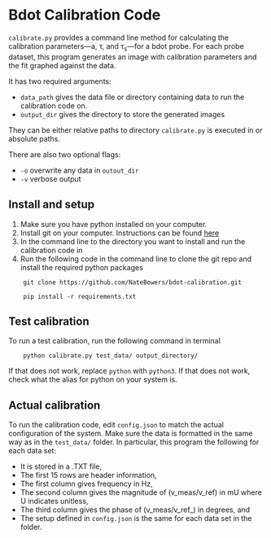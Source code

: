 # Bdot Calibration Code

`calibrate.py` provides a command line method for calculating the calibration parameters—a, τ, and τ<sub>s</sub>—for a bdot probe. For each probe dataset, this program generates an image with calibration parameters and the fit graphed against the data. 

It has two required arguments: 
* `data_path` gives the data file or directory containing data to run the calibration code on. 
* `output_dir` gives the directory to store the generated images
  
They can be either relative paths to directory `calibrate.py` is executed in or absolute paths.
  
There are also two optional flags:
* `-o` overwrite any data in `outout_dir`
* `-v` verbose output



## Install and setup

1. Make sure you have python installed on your computer. 
2. Install git on your computer. Instructions can be found [here](https://github.com/git-guides/install-git)
3. In the command line to the directory you want to install and run the calibration code in
4. Run the following code in the command line to clone the git repo and install the required python packages
```
    git clone https://github.com/NateBowers/bdot-calibration.git

    pip install -r requirements.txt
```

## Test calibration

To run a test calibration, run the following command in terminal
```
    python calibrate.py test_data/ output_directory/ 
```
If that does not work, replace `python` with `python3`. If that does not work, check what the alias for python on your system is. 


## Actual calibration

To run the calibration code, edit `config.json` to match the actual configuration of the system. Make sure the data is formatted in the same way as in the `test_data/` folder. In particular, this program the following for each data set:
* It is stored in a .TXT file,
* The first 15 rows are header information, 
* The first column gives frequency in Hz,
* The second column gives the magnitude of (v_meas/v_ref) in mU where U indicates unitless,
* The third column gives the phase of (v_meas/v_ref_) in degrees, and
* The setup defined in `config.json` is the same for each data set in the folder.

